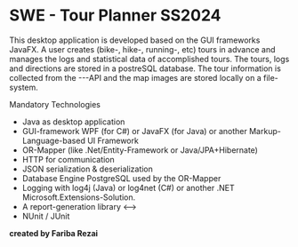 # SWE - Tour Planner SS2024

This desktop application is developed based on the GUI frameworks JavaFX. A user creates (bike-, hike-, running-, etc) tours in advance and manages the logs and statistical data of accomplished tours. The tours, logs and directions are stored in a postreSQL database. The tour information is collected from the ---API and the map images are stored locally on a file-system.

Mandatory Technologies
- Java as desktop application
- GUI-framework WPF (for C#) or JavaFX (for Java) or another Markup-Language-based UI 
Framework
- OR-Mapper (like .Net/Entity-Framework or Java/JPA+Hibernate)
- HTTP for communication
- JSON serialization & deserialization
- Database Engine PostgreSQL used by the OR-Mapper
- Logging with log4j (Java) or log4net (C#) or another .NET Microsoft.Extensions-Solution.
- A report-generation library <-->
- NUnit / JUnit

**created by Fariba Rezai**
